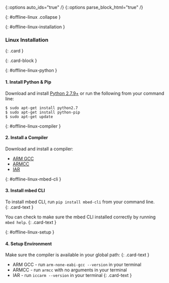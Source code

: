{::options auto_ids="true" /}
{::options parse_block_html="true" /}

{: #offline-linux .collapse }
<div>

{: #offline-linux-installation }
### Linux Installation

{: .card }
<div>

{: .card-block }
<div>

{: #offline-linux-python }
#### 1. Install Python & Pip

Download and install [Python 2.7.9+](https://www.python.org/downloads/source/) or run the following from your command line:

```console
$ sudo apt-get install python2.7
$ sudo apt-get install python-pip
$ sudo apt-get update
```

{: #offline-linux-compiler }
#### 2. Install a Compiler

Download and install a compiler:

* [ARM GCC ](https://developer.arm.com/open-source/gnu-toolchain/gnu-rm/downloads)  
* [ARMCC ](https://developer.arm.com/products/software-development-tools/compilers/arm-compiler/downloads/version-5)  
* [IAR](https://www.iar.com/iar-embedded-workbench/tools-for-arm/)  

{: #offline-linux-mbed-cli }
#### 3. Install mbed CLI

  To install mbed CLI, run `pip install mbed-cli` from your command line.  
  {: .card-text }
  
  You can check to make sure the mbed CLI installed correctly by running `mbed help`.
  {: .card-text }
  
{: #offline-linux-setup }
#### 4. Setup Environment

Make sure the compiler is available in your global path:
{: .card-text }

  * ARM GCC - run `arm-none-eabi-gcc --version` in your terminal
  * ARMCC - run `armcc` with no arguments in your terminal
  * IAR - run `iccarm --version` in your terminal
{: .card-text }

</div>
</div>
</div>
<p></p>
